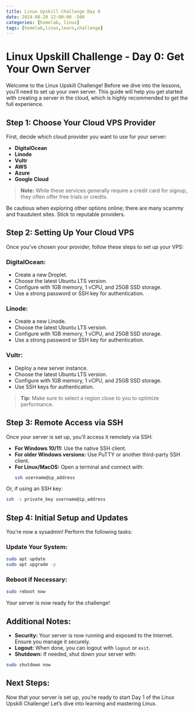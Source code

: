 ```yaml
---
title: Linux Upskill Challenge Day 0
date: 2024-08-20 12:00:00 -500
categories: [homelab, linux]
tags: [homelab,linux,learn,challenge]
---
```


# Linux Upskill Challenge - Day 0: Get Your Own Server

Welcome to the Linux Upskill Challenge! Before we dive into the lessons, you’ll need to set up your own server. This guide will help you get started with creating a server in the cloud, which is highly recommended to get the full experience.

## **Step 1: Choose Your Cloud VPS Provider**

First, decide which cloud provider you want to use for your server:

- **DigitalOcean**
- **Linode**
- **Vultr**
- **AWS**
- **Azure**
- **Google Cloud**

> **Note:** While these services generally require a credit card for signup, they often offer free trials or credits.

Be cautious when exploring other options online; there are many scammy and fraudulent sites. Stick to reputable providers.

## **Step 2: Setting Up Your Cloud VPS**

Once you've chosen your provider, follow these steps to set up your VPS:

### **DigitalOcean:**
- Create a new Droplet.
- Choose the latest Ubuntu LTS version.
- Configure with 1GB memory, 1 vCPU, and 25GB SSD storage.
- Use a strong password or SSH key for authentication.

### **Linode:**
- Create a new Linode.
- Choose the latest Ubuntu LTS version.
- Configure with 1GB memory, 1 vCPU, and 25GB SSD storage.
- Use a strong password or SSH key for authentication.

### **Vultr:**
- Deploy a new server instance.
- Choose the latest Ubuntu LTS version.
- Configure with 1GB memory, 1 vCPU, and 25GB SSD storage.
- Use SSH keys for authentication.

> **Tip:** Make sure to select a region close to you to optimize performance.

## **Step 3: Remote Access via SSH**

Once your server is set up, you’ll access it remotely via SSH:

- **For Windows 10/11:** Use the native SSH client.
- **For older Windows versions:** Use PuTTY or another third-party SSH client.
- **For Linux/MacOS:** Open a terminal and connect with:
  ```bash
  ssh username@ip_address
  ```


Or, if using an SSH key:

```bash
ssh -i private_key username@ip_address
```
## Step 4: Initial Setup and Updates

You’re now a sysadmin! Perform the following tasks:

### Update Your System:

```bash
sudo apt update
sudo apt upgrade -y
```
### Reboot if Necessary:

```bash
sudo reboot now
```
Your server is now ready for the challenge!

## Additional Notes:

- **Security:** Your server is now running and exposed to the Internet. Ensure you manage it securely.
- **Logout:** When done, you can logout with `logout` or `exit`.
- **Shutdown:** If needed, shut down your server with:

```bash
sudo shutdown now
```
## Next Steps:

Now that your server is set up, you’re ready to start Day 1 of the Linux Upskill Challenge! Let’s dive into learning and mastering Linux.
